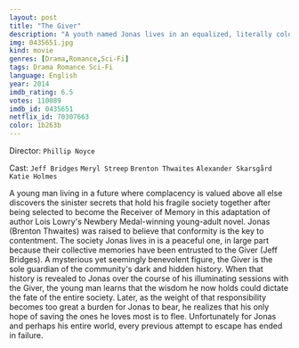 ```yaml
---
layout: post
title: "The Giver"
description: "A youth named Jonas lives in an equalized, literally colorless, but pleasant society with no knowledge of love or pain and such. When he and his best friends Asher and Fiona come of age, they receive their societal roles, with Jonas given the rare position of Receiver (of Memories). Because of this, he meets a mentoring elder Receiver (later called The Giver). They look at memories of the past world, of joy, of pain, and of love. As Jonas receives these memories, he breaks the ca.."
img: 0435651.jpg
kind: movie
genres: [Drama,Romance,Sci-Fi]
tags: Drama Romance Sci-Fi 
language: English
year: 2014
imdb_rating: 6.5
votes: 110089
imdb_id: 0435651
netflix_id: 70307663
color: 1b263b
---
```

Director: `Phillip Noyce`  

Cast: `Jeff Bridges` `Meryl Streep` `Brenton Thwaites` `Alexander Skarsgård` `Katie Holmes` 

A young man living in a future where complacency is valued above all else discovers the sinister secrets that hold his fragile society together after being selected to become the Receiver of Memory in this adaptation of author Lois Lowry's Newbery Medal-winning young-adult novel. Jonas (Brenton Thwaites) was raised to believe that conformity is the key to contentment. The society Jonas lives in is a peaceful one, in large part because their collective memories have been entrusted to the Giver (Jeff Bridges). A mysterious yet seemingly benevolent figure, the Giver is the sole guardian of the community's dark and hidden history. When that history is revealed to Jonas over the course of his illuminating sessions with the Giver, the young man learns that the wisdom he now holds could dictate the fate of the entire society. Later, as the weight of that responsibility becomes too great a burden for Jonas to bear, he realizes that his only hope of saving the ones he loves most is to flee. Unfortunately for Jonas and perhaps his entire world, every previous attempt to escape has ended in failure.